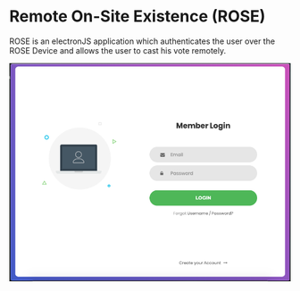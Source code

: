 # Remote On-Site Existence (ROSE)

ROSE is an electronJS application which authenticates the user over the ROSE Device and allows the user to cast his vote remotely.

![ROSE LOGIN](Screenshot_1.png)
